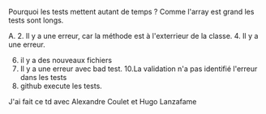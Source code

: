 Pourquoi les tests mettent autant de temps ?
    Comme l'array est grand les tests sont longs.

A.
    2. Il y a une erreur, car la méthode est à l'exterrieur de la classe.
    4. Il y a une erreur.

6. il y a des nouveaux fichiers
9. Il y a une erreur avec bad test.
10.La validation n'a pas identifié l'erreur dans les tests
13. github execute les tests.

J'ai fait ce td avec Alexandre Coulet et Hugo Lanzafame